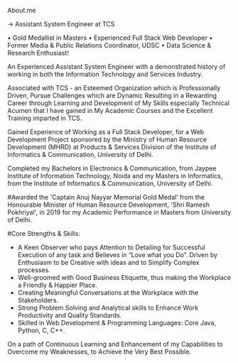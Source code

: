 About.me

-> Assistant System Engineer at TCS 

• Gold Medallist in Masters 
• Experienced Full Stack Web Developer 
• Former Media & Public Relations Coordinator, UDSC 
• Data Science & Research Enthusiast!

An Experienced Assistant System Engineer with a demonstrated history of working in both the Information Technology and Services Industry.

Associated with TCS - an Esteemed Organization which is Professionally Driven, Pursue Challenges which are Dynamic Resulting in a Rewarding Career through Learning and Development of My Skills especially Technical Acumen that I have gained in My Academic Courses and the Excellent Training imparted in TCS.

Gained Experience of Working as a Full Stack Developer, for a Web Development Project sponsored by the Ministry of Human Resource Development (MHRD) at Products & Services Division of the Institute of Informatics & Communication, University of Delhi.

Completed my Bachelors in Electronics & Communication, from Jaypee Institute of Information Technology, Noida and my Masters in Informatics, from the Institute of Informatics & Communication, University of Delhi.

#Awarded the 'Captain Anuj Nayyar Memorial Gold Medal’ from the Honourable Minister of Human Resource Development, 'Shri Ramesh Pokhriyal', in 2019 for my Academic Performance in Masters from University of Delhi.

#Core Strengths & Skills:

- A Keen Observer who pays Attention to Detailing for Successful Execution of any task and Believes in “Love what you Do”. Driven by Enthusiasm to be Creative with ideas and to Simplify Complex processes.
- Well-groomed with Good Business Etiquette, thus making the Workplace a Friendly & Happier Place.
- Creating Meaningful Conversations at the Workplace with the Stakeholders.
- Strong Problem Solving and Analytical skills to Enhance Work Productivity and Quality Standards.
- Skilled in Web Development & Programming Languages: Core Java, Python, C, C++.

On a path of Continuous Learning and Enhancement of my Capabilities to Overcome my Weaknesses, to Achieve the Very Best Possible.

